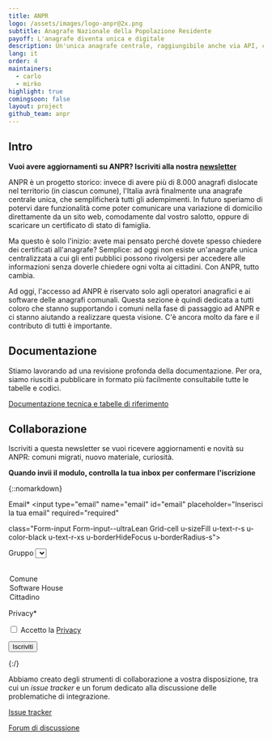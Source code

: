 ```yaml
---
title: ANPR
logo: /assets/images/logo-anpr@2x.png
subtitle: Anagrafe Nazionale della Popolazione Residente
payoff: L'anagrafe diventa unica e digitale
description: Un'unica anagrafe centrale, raggiungibile anche via API, che mantiene le informazioni aggiornate su residenza, stato di famiglia, e molto altro.
lang: it
order: 4
maintainers:
  - carlo
  - mirko
highlight: true
comingsoon: false
layout: project
github_team: anpr
---
```


## Intro
**Vuoi avere aggiornamenti su ANPR? Iscriviti alla nostra [newsletter](#newsletter)**

ANPR è un progetto storico: invece di avere più di 8.000 anagrafi dislocate nel territorio (in ciascun comune), l'Italia avrà finalmente una anagrafe centrale unica, che semplificherà tutti gli adempimenti.
In futuro speriamo di potervi dare funzionalità come poter comunicare una variazione di domicilio direttamente da un sito web, comodamente dal vostro salotto, oppure di scaricare un certificato di stato di famiglia.

Ma questo è solo l'inizio: avete mai pensato perché dovete spesso chiedere dei certificati all'anagrafe? Semplice: ad oggi non esiste un'anagrafe unica centralizzata a cui gli enti pubblici possono rivolgersi per accedere alle informazioni senza doverle chiedere ogni volta ai cittadini. Con ANPR, tutto cambia.

Ad oggi, l'accesso ad ANPR è riservato solo agli operatori anagrafici e ai software delle anagrafi comunali. Questa sezione è quindi dedicata a tutti coloro che stanno supportando i comuni nella fase di passaggio ad ANPR e ci stanno aiutando a realizzare questa visione. C'è ancora molto da fare e il contributo di tutti è importante.


## Documentazione
Stiamo lavorando ad una revisione profonda della documentazione. Per ora, siamo riusciti a pubblicare in formato più facilmente consultabile tutte le tabelle e codici.

[Documentazione tecnica e tabelle di riferimento](https://anpr.readthedocs.io)



## Collaborazione
Iscriviti a questa newsletter se vuoi ricevere aggiornamenti e novità su ANPR: comuni migrati, nuovo materiale, curiosità.

 <a name="newsletter"></a>
**Quando invii il modulo, controlla la tua inbox per confermare l'iscrizione**

{::nomarkdown}
<div class="">
<form action="https://a0x0b4.emailsp.com/frontend/subscribe.aspx">


<label for="2" >Email*</label>
<input type="email" name="email" id="email" placeholder="Inserisci la tua email" required="required"

class="Form-input Form-input--ultraLean Grid-cell u-sizeFill u-text-r-s u-color-black u-text-r-xs u-borderHideFocus u-borderRadius-s">
<p >


<label for="3" >Gruppo</label>
<select name="campo3" id="campo3"
class="Form-input Form-input--ultraLean Grid-cell u-sizeFill u-text-r-s u-color-black u-text-r-xs u-borderHideFocus u-borderRadius-s">
<option value=""></option>
<option value="Comune">Comune</option><option value="SW_House">Software House</option><option value="Cittadino">Cittadino</option>
</select>
</p>

<p>
<label for="4" >Privacy*</label>
</p>
<p> <input type="checkbox" name="privacy" required="required"> Accetto la
<a target="_blank" href="https://developers.italia.it/it/privacy-policy"> Privacy</a>
</p>

<p>
<button type="submit"   name="submit" value="true" class="Grid-cell u-sizeFit u-background-teal-30 u-color-white u-textWeight-600 u-padding-r-left u-padding-r-right u-textUppercase u-borderRadius-s">
         Iscriviti
        </button>

<input type="hidden" name="group" value="16" >
<input type="hidden" name="list" value="3">

</p>
</form>
</div>
{:/}



Abbiamo creato degli strumenti di collaborazione a vostra disposizione, tra cui un *issue tracker* e un forum dedicato alla discussione delle problematiche di integrazione.

[Issue tracker](https://github.com/italia/anpr/issues)

[Forum di discussione](https://forum.italia.it/c/anpr)
